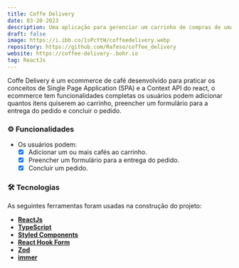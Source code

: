 ```yaml
---
title: Coffe Delivery
date: 03-20-2023
description: Uma aplicação para gerenciar um carrinho de compras de uma cafeteria fictícia
draft: false
image: https://i.ibb.co/1sPcYtW/coffeedelivery.webp
repository: https://github.com/Rafeso/coffee_delivery
website: https://coffee-delivery-.bohr.io
tag: ReactJs
---
```


Coffe Delivery é um ecommerce de café desenvolvido para praticar os conceitos de Single Page Application (SPA) e a Context API do react, o ecommerce tem funcionalidades completas os usuários podem adicionar quantos itens quiserem ao carrinho, preencher um formulário para a entrega do pedido e concluir o pedido.

### ⚙️ Funcionalidades

- Os usuários podem:
  - [x] Adicionar um ou mais cafés ao carrinho.
  - [x] Preencher um formulário para a entrega do pedido.
  - [x] Concluir um pedido.

### 🛠 Tecnologias

As seguintes ferramentas foram usadas na construção do projeto:

- **[ReactJs](https://pt-br.reactjs.org/)**
- **[TypeScript](https://www.typescriptlang.org/)**
- **[Styled Components](https://styled-components.com/)**
- **[React Hook Form](https://react-hook-form.com/)**
- **[Zod](https://github.com/colinhacks/zod)**
- **[immer](https://github.com/immerjs/immer)**
